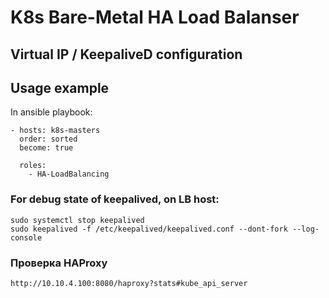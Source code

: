 # K8s Bare-Metal HA Load Balanser

## Virtual IP / KeepaliveD configuration

## Usage example 

In ansible playbook: 

    - hosts: k8s-masters
      order: sorted
      become: true

      roles:
        - HA-LoadBalancing

### For debug state of keepalived, on LB host:
    sudo systemctl stop keepalived
    sudo keepalived -f /etc/keepalived/keepalived.conf --dont-fork --log-console

### Проверка HAProxy

    http://10.10.4.100:8080/haproxy?stats#kube_api_server

